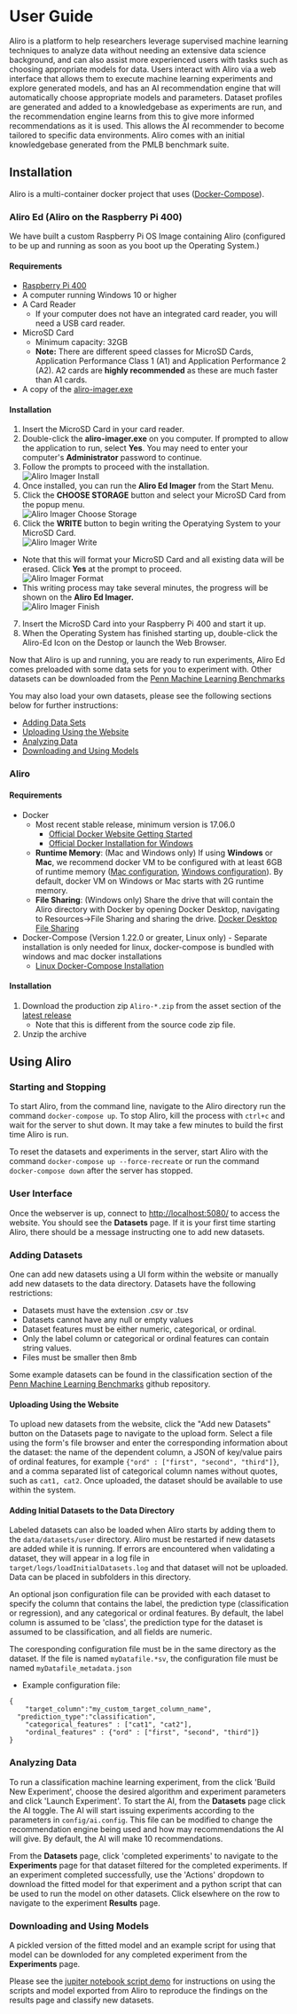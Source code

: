 #  User Guide
Aliro is a platform to help researchers leverage supervised machine learning techniques to analyze data without needing an extensive data science background, and can also assist more experienced users with tasks such as choosing appropriate models for data.  Users interact with Aliro via a web interface that allows them to execute machine learning experiments and explore generated models, and has an AI recommendation engine that will automatically choose appropriate models and parameters.  Dataset profiles are generated and added to a knowledgebase as experiments are run, and the recommendation engine learns from this to give more informed recommendations as it is used.  This allows the AI recommender to become tailored to specific data environments.  Aliro comes with an initial knowledgebase generated from the PMLB benchmark suite.


## Installation
Aliro is a multi-container docker project that uses ([Docker-Compose](https://docs.docker.com/compose/)).

### Aliro Ed (Aliro on the Raspberry Pi 400) 
We have built a custom Raspberry Pi OS Image containing Aliro (configured to be up and running as soon as you boot up the Operating System.)
#### Requirements
  - [Raspberry Pi 400](https://www.raspberrypi.com/products/raspberry-pi-400/)
  - A computer running Windows 10 or higher
  - A Card Reader
    - If your computer does not have an integrated card reader, you will need a USB card reader.
  - MicroSD Card
    - Minimum capacity: 32GB
    - **Note:** There are different speed classes for MicroSD Cards, Application Performance Class 1 (A1) and Application Performance 2 (A2). A2 cards are **highly recommended** as these are much faster than A1 cards.
  - A copy of the [aliro-imager.exe](http://52.35.223.86/infAndDownloadpage.html)

#### Installation
1. Insert the MicroSD Card in your card reader.
2. Double-click the **aliro-imager.exe** on you computer. If prompted to allow the application to run, select **Yes**. You may need to enter your computer's **Administrator** password to continue.
3. Follow the prompts to proceed with the installation.  
![Aliro Imager Install](https://raw.githubusercontent.com/EpistasisLab/Aliro/master/docs/source/_static/aliro_imager_install.png?raw=true "Aliro Imager Install")
4. Once installed, you can run the **Aliro Ed Imager** from the Start Menu.
5. Click the **CHOOSE STORAGE** button and select your MicroSD Card from the popup menu.  
![Aliro Imager Choose Storage](https://raw.githubusercontent.com/EpistasisLab/Aliro/master/docs/source/_static/aliro_imager_choose_storage.png?raw=true "Aliro Imager Choose Storage")
6. Click the **WRITE** button to begin writing the Operatying System to your MicroSD Card.  
![Aliro Imager Write](https://raw.githubusercontent.com/EpistasisLab/Aliro/master/docs/source/_static/aliro_imager_write.png?raw=true "Aliro Imager Write")
  - Note that this will format your MicroSD Card and all existing data will be erased. Click **Yes** at the prompt to proceed.  
  ![Aliro Imager Format](https://raw.githubusercontent.com/EpistasisLab/Aliro/master/docs/source/_static/aliro_imager_format.png?raw=true "Aliro Imager Format")
  - This writing process may take several minutes, the progress will be shown on the **Aliro Ed Imager.**  
  ![Aliro Imager Finish](https://raw.githubusercontent.com/EpistasisLab/Aliro/master/docs/source/_static/aliro_imager_finish.png?raw=true "Aliro Imager Finish")
7. Insert the MicroSD Card into your Raspberry Pi 400 and start it up.
8. When the Operating System has finished starting up, double-click the Aliro-Ed Icon on the Destop or launch the Web Browser.

Now that Aliro is up and running, you are ready to run experiments, Aliro Ed comes preloaded with some data sets for you to experiment with. Other datasets can be downloaded from the [Penn Machine Learning Benchmarks](https://github.com/EpistasisLab/pmlb)

You may also load your own datasets, please see the following sections below for further instructions:
  - [Adding Data Sets](#adding-datasets)
  - [Uploading Using the Website](#uploading-using-the-website)
  - [Analyzing Data](#analyzing-data)
  - [Downloading and Using Models](#downloading-and-using-models)

### Aliro
#### Requirements
  - Docker
    - Most recent stable release, minimum version is 17.06.0
      - [Official Docker Website Getting Started](https://docs.docker.com/engine/getstarted/step_one/)
      - [Official Docker Installation for Windows](https://docs.docker.com/docker-for-windows/install/)
    - **Runtime Memory**: (Mac and Windows only) If using **Windows** or **Mac**, we recommend docker VM to be configured with at least 6GB of runtime memory ([Mac configuration](https://docs.docker.com/docker-for-mac/#advanced), [Windows configuration](https://docs.docker.com/docker-for-windows/#advanced)).  By default, docker VM on Windows or Mac starts with 2G runtime memory.
    - **File Sharing**: (Windows only) Share the drive that will contain the Aliro directory with Docker by opening Docker Desktop, navigating to Resources->File Sharing and sharing the drive. [Docker Desktop File Sharing](https://docs.docker.com/docker-for-windows/#file-sharing)
  - Docker-Compose (Version 1.22.0 or greater, Linux only) - Separate installation is only needed for linux, docker-compose is bundled with windows and mac docker installations
  	- [Linux Docker-Compose Installation](https://docs.docker.com/compose/install/)

#### Installation
1. Download the production zip `Aliro-*.zip` from the asset section of the [latest release](https://github.com/EpistasisLab/Aliro/releases/latest)  
    - Note that this is different from the source code zip file.
2. Unzip the archive

## Using Aliro

### Starting and Stopping
To start Aliro, from the command line, navigate to the Aliro directory run the command `docker-compose up`.  To stop Aliro, kill the process with `ctrl+c` and wait for the server to shut down.  It may take a few minutes to build the first time Aliro is run.

To reset the datasets and experiments in the server, start Aliro with the command `docker-compose up --force-recreate`  or run the command `docker-compose down` after the server has stopped.

### User Interface
Once the webserver is up, connect to <http://localhost:5080/> to access the website.  You should see the **Datasets** page.  If it is your first time starting Aliro, there should be a message instructing one to add new datasets.

### Adding Datasets
One can add new datasets using a UI form within the website or manually add new datasets to the data directory.  Datasets have the following restrictions:
* Datasets must have the extension .csv or .tsv
* Datasets cannot have any null or empty values
* Dataset features must be either numeric, categorical, or ordinal.
* Only the label column or categorical or ordinal features can contain string values.
* Files must be smaller then 8mb

Some example datasets can be found in the classification section of the [Penn Machine Learning Benchmarks](https://github.com/EpistasisLab/penn-ml-benchmarks/tree/master/datasets) github repository.

#### Uploading Using the Website ####
To upload new datasets from the website, click the "Add new Datasets" button on the Datasets page to navigate to the upload form. Select a file using the form's file browser and enter the corresponding information about the dataset: the name of the dependent column, a JSON of key/value pairs of ordinal features, for example ```{"ord" : ["first", "second", "third"]}```, and a comma separated list of categorical column names without quotes, such as `cat1, cat2`. Once uploaded, the dataset should be available to use within the system.


#### Adding Initial Datasets to the Data Directory ####
Labeled datasets can also be loaded when Aliro starts by adding them to the `data/datasets/user` directory.  Aliro must be restarted if new datasets are added while it is running.  If errors are encountered when validating a dataset, they will appear in a log file in `target/logs/loadInitialDatasets.log` and that dataset will not be uploaded.  Data can be placed in subfolders in this directory.



An optional json configuration file can be provided with each dataset to specify the column that contains the label, the prediction type (classification or regression), and any categorical or ordinal features.  By default, the label column is assumed to be 'class', the prediction type for the dataset is assumed to be classification, and all fields are numeric.


The coresponding configuration file must be in the same directory as the dataset.  If the file is named `myDatafile.*sv`, the configuration file must be named `myDatafile_metadata.json`
* Example configuration file:

```
{
	"target_column":"my_custom_target_column_name",
  "prediction_type":"classification",
	"categorical_features" : ["cat1", "cat2"],
	"ordinal_features" : {"ord" : ["first", "second", "third"]}
}
```

### Analyzing Data ###
To run a classification machine learning experiment, from the click 'Build New Experiment', choose the desired algorithm and experiment parameters and click 'Launch Experiment'.  To start the AI, from the **Datasets** page click the AI toggle.  The AI will start issuing experiments according to the parameters in `config/ai.config`.  This file can be modified to change the recommendation engine being used and how may recommendations the AI will give.  By default, the AI will make 10 recommendations.

From the **Datasets** page, click 'completed experiments' to navigate to the **Experiments** page for that dataset filtered for the completed experiments.  If an experiment completed successfully, use the 'Actions' dropdown to download the fitted model for that experiment and a python script that can be used to run the model on other datasets.  Click elsewhere on the row to navigate to the experiment **Results** page.

### Downloading and Using Models ###
A pickled version of the fitted model and an example script for using that model can be downloded for any completed experiment from the **Experiments** page.

Please see the [jupiter notebook script demo](https://github.com/EpistasisLab/Aliro/blob/production/docs/PennAI_Demo/Demo_of_using_exported_scripts_from_PennAI.ipynb) for instructions on using the scripts and model exported from Aliro to reproduce the findings on the results page and classify new datasets.
